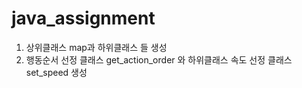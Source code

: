 # java_assignment
1. 상위클래스 map과 하위클래스 들 생성
2. 행동순서 선정 클래스 get_action_order 와 하위클래스 속도 선정 클래스 set_speed 생성